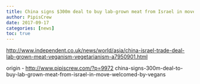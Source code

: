 ```yaml
---
title: China signs $300m deal to buy lab-grown meat from Israel in move welcomed by vegans
author: PipisCrew
date: 2017-09-17
categories: [news]
toc: true
---
```


http://www.independent.co.uk/news/world/asia/china-israel-trade-deal-lab-grown-meat-veganism-vegetarianism-a7950901.html

origin - http://www.pipiscrew.com/?p=9972 china-signs-300m-deal-to-buy-lab-grown-meat-from-israel-in-move-welcomed-by-vegans